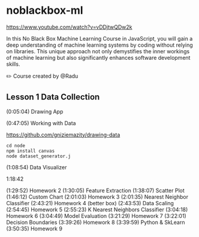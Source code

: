 # noblackbox-ml

https://www.youtube.com/watch?v=vDDjtwQDw2k

In this No Black Box Machine Learning Course in JavaScript, you will gain a deep understanding of machine learning systems by coding without relying on libraries. This unique approach not only demystifies the inner workings of machine learning but also significantly enhances software development skills.

✏️ Course created by @Radu


## Lesson 1 Data Collection

(0:05:04) Drawing App

(0:47:05) Working with Data

https://github.com/gniziemazity/drawing-data

```
cd node
npm install canvas
node dataset_generator.j
```
(1:08:54) Data Visualizer


1:18:42

(1:29:52) Homework 2
(1:30:05) Feature Extraction
(1:38:07) Scatter Plot
(1:46:12) Custom Chart
(2:01:03) Homework 3
(2:01:35) Nearest Neighbor Classifier
(2:43:21) Homework 4 (better box)
(2:43:53) Data Scaling
(2:54:45) Homework 5
(2:55:23) K Nearest Neighbors Classifier
(3:04:18) Homework 6
(3:04:49) Model Evaluation
(3:21:29) Homework 7
(3:22:01) Decision Boundaries
(3:39:26) Homework 8
(3:39:59) Python & SkLearn
(3:50:35) Homework 9
